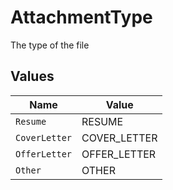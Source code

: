 # AttachmentType

The type of the file


## Values

| Name          | Value         |
| ------------- | ------------- |
| `Resume`      | RESUME        |
| `CoverLetter` | COVER_LETTER  |
| `OfferLetter` | OFFER_LETTER  |
| `Other`       | OTHER         |